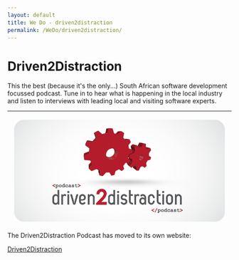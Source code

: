 ```yaml
---
layout: default
title: We Do - driven2distraction
permalink: /WeDo/driven2distraction/
---
```


# Driven2Distraction
This the best (because it's the only...) South African software development focussed podcast. Tune in to hear what is happening in the local industry and listen to interviews with leading local and visiting software experts.
<hr>
<div style=" margin: 10px; padding: 5px;">
    <a href="http://driven2distraction.co.za"><img src="/images/content/distraction.png"></a>
</div>

The Driven2Distraction Podcast has moved to its own website:

[Driven2Distraction](http://www.driven2distraction.co.za)